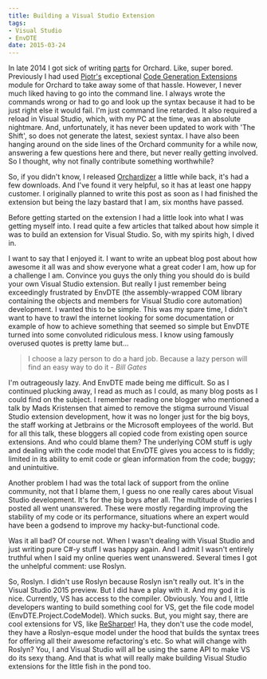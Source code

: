 ```yaml
---
title: Building a Visual Studio Extension
tags:
- Visual Studio
- EnvDTE
date: 2015-03-24
---
```

In late 2014 I got sick of writing [parts][1] for Orchard. Like, super bored. Previously I had used [Piotr's][2] exceptional [Code Generation Extensions][3] module for Orchard to take away some of that hassle. However, I never much liked having to go into the command line. I always wrote the commands wrong or had to go and look up the syntax because it had to be just right else it would fail. I'm just command line retarded. It also required a reload in Visual Studio, which, with my PC at the time, was an absolute nightmare. And, unfortunately, it has never been updated to work with 'The Shift', so does not generate the latest, sexiest syntax. I have also been hanging around on the side lines of the Orchard community for a while now, answering a few questions here and there, but never really getting involved. So I thought, why not finally contribute something worthwhile?

So, if you didn't know, I released [Orchardizer][4] a little while back, it's had a few downloads. And I've found it very helpful, so it has at least one happy customer. I originally planned to write this post as soon as I had finished the extension but being the lazy bastard that I am, six months have passed. 

Before getting started on the extension I had a little look into what I was getting myself into. I read quite a few articles that talked about how simple it was to build an extension for Visual Studio. So, with my spirits high, I dived in.  

I want to say that I enjoyed it. I want to write an upbeat blog post about how awesome it all was and show everyone what a great coder I am, how up for a challenge I am. Convince you guys the only thing you should do is build your own Visual Studio extension. But really I just remember being exceedingly frustrated by EnvDTE (the assembly-wrapped COM library containing the objects and members for Visual Studio core automation) development. I wanted this to be simple. This was my spare time, I didn't want to have to trawl the internet looking for some documentation or example of how to achieve something that seemed so simple but EnvDTE turned into some convoluted ridiculous mess. I know using famously overused quotes is pretty lame but...

> I choose a lazy person to do a hard job. Because a lazy person will find an easy way to do it - *Bill Gates*

I'm outrageously lazy. And EnvDTE made being me difficult. So as I continued plucking away, I read as much as I could, as many blog posts as I could find on the subject. I remember reading one blogger who mentioned a talk by Mads Kristensen that aimed to remove the stigma surround Visual Studio extension development, how it was no longer just for the big boys, the staff working at Jetbrains or the Microsoft employees of the world. But for all this talk, these bloggers all copied code from existing open source extensions. And who could blame them? The underlying COM stuff is ugly and dealing with the code model that EnvDTE gives you access to is fiddly; limited in its ability to emit code or glean information from the code; buggy; and unintuitive.

Another problem I had was the total lack of support from the online community, not that I blame them, I guess no one really cares about Visual Studio development. It's for the big boys after all. The multitude of queries I posted all went unanswered. These were mostly regarding improving the stability of my code or its performance, situations where an expert would have been a godsend to improve my hacky-but-functional code.

Was it all bad? Of course not. When I wasn't dealing with Visual Studio and just writing pure C#-y stuff I was happy again. And I admit I wasn't entirely truthful when I said my online queries went unanswered. Several times I got the unhelpful comment: use Roslyn.

So, Roslyn. I didn't use Roslyn because Roslyn isn't really out. It's in the Visual Studio 2015 preview. But I did have a play with it. And my god it is nice. Currently, VS has access to the compiler. Obviously. You and I, little developers wanting to build something cool for VS, get the file code model (EnvDTE.Project.CodeModel). Which sucks. But, you might say, there are cool extensions for VS, like [ReSharper][5]! Ha, they don't use the code model, they have a Roslyn-esque model under the hood that builds the syntax trees for offering all their awesome refactoring's etc. So what will change with Roslyn? You, I and Visual Studio will all be using the same API to make VS do its sexy thang. And that is what will really make building Visual Studio extensions for the little fish in the pond too.


  [1]: http://docs.orchardproject.net/Documentation/Writing-a-content-part
  [2]: http://www.szmyd.com.pl/
  [3]: https://gallery.orchardproject.net/List/Modules/Orchard.Module.Szmyd.CodeGeneration
  [4]: http://arkleseizure.net/introducing-orchardizer-a-visual-studio-extension-for-orchard-developers
  [5]: http://www.jetbrains.com/resharper/